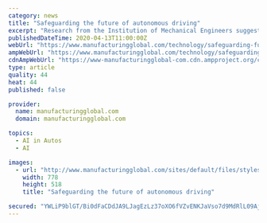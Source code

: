 ```yaml
---
category: news
title: "Safeguarding the future of autonomous driving"
excerpt: "Research from the Institution of Mechanical Engineers suggests two thirds (66%) of people in the UK are uncomfortable with the idea of travelling in a driverless car When asked about their biggest ... partnered to explore how artificial intelligence can be manipulated through research known by the analytics community as adversarial machine ..."
publishedDateTime: 2020-04-13T11:00:00Z
webUrl: "https://www.manufacturingglobal.com/technology/safeguarding-future-autonomous-driving"
ampWebUrl: "https://www.manufacturingglobal.com/technology/safeguarding-future-autonomous-driving?amp"
cdnAmpWebUrl: "https://www-manufacturingglobal-com.cdn.ampproject.org/c/s/www.manufacturingglobal.com/technology/safeguarding-future-autonomous-driving?amp"
type: article
quality: 44
heat: 44
published: false

provider:
  name: manufacturingglobal.com
  domain: manufacturingglobal.com

topics:
  - AI in Autos
  - AI

images:
  - url: "http://www.manufacturingglobal.com/sites/default/files/styles/slider_detail/public/topic/image/GettyImages-1129827591_0.jpg?itok=VK4RGAO3"
    width: 778
    height: 518
    title: "Safeguarding the future of autonomous driving"

secured: "YWLiP9blGT/Bi0dFaCDdJA9LJagEzLz37oXO6fVZvENKJaVso7d9MdRlL09Ajh6HqyPTQIfBtHH9n8ynSLeISK6cjgN3qvDjalkTFaWGfaS+aNlofqT8O4YoakFwEbJJQv5FL05fO0SR1wuAzy0U5yFq/VMaj918iLuhmtZkog0d/y3+UM/Qfh+ln03G/5qYNAEgOKYYUMXeHLxmvlWWNVUfyEmSODWt8R8G5gF3cIIhvNAW1mkNpk3oeQJGwj35TQqD9ieB8+lWvxQKytCrDrNDk4jyOO4f4EkW5AwN4DDaJT3dm/9XNHoB7lRll+AU;vv3oHOQdvsAPji2s0i0ilw=="
---
```


